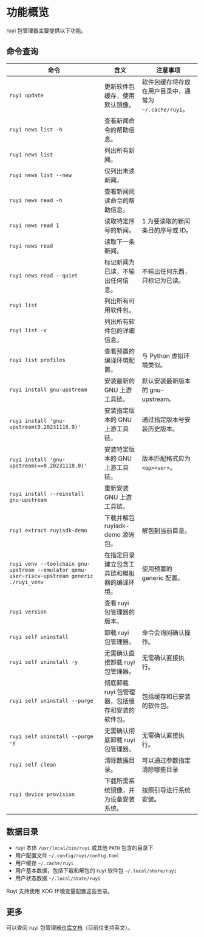 # 功能概览

ruyi 包管理器主要提供以下功能。

## 命令查询

| 命令                                                                                           | 含义                          | 注意事项                                |
| -------------------------------------------------------------------------------------------- | --------------------------- | ----------------------------------- |
| `ruyi update`                                                                                | 更新软件包缓存，使用默认镜像。             | 软件包缓存将存放在用户目录中，通常为 `~/.cache/ruyi`。 |
| `ruyi news list -h`                                                                          | 查看新闻命令的帮助信息。                |                                     |
| `ruyi news list`                                                                             | 列出所有新闻。                     |                                     |
| `ruyi news list --new`                                                                       | 仅列出未读新闻。                    |                                     |
| `ruyi news read -h`                                                                          | 查看新闻阅读命令的帮助信息。              |                                     |
| `ruyi news read 1`                                                                           | 读取特定序号的新闻。                  | 1 为要读取的新闻条目的序号或 ID。                 |
| `ruyi news read`                                                                             | 读取下一条新闻。                    |                                     |
| `ruyi news read --quiet`                                                                     | 标记新闻为已读，不输出任何信息。            | 不输出任何东西，只标记为已读。                     |
| `ruyi list`                                                                                  | 列出所有可用软件包。                  |                                     |
| `ruyi list -v`                                                                               | 列出所有软件包的详细信息。               |                                     |
| `ruyi list profiles`                                                                         | 查看预置的编译环境配置。                | 与 Python 虚拟环境类似。                    |
| `ruyi install gnu-upstream`                                                                  | 安装最新的 GNU 上游工具链。            | 默认安装最新版本的 gnu-upstream。             |
| `ruyi install 'gnu-upstream(0.20231118.0)'`                                                  | 安装指定版本的 GNU 上游工具链。          | 通过指定版本号安装历史版本。                      |
| `ruyi install 'gnu-upstream(==0.20231118.0)'`                                                | 安装特定版本的 GNU 上游工具链。          | 版本匹配格式应为 `<op><ver>`。               |
| `ruyi install --reinstall gnu-upstream`                                                      | 重新安装 GNU 上游工具链。             |                                     |
| `ruyi extract ruyisdk-demo`                                                                  | 下载并解包ruyisdk-demo 源码包。      | 解包到当前目录。                            |
| `ruyi venv --toolchain gnu-upstream --emulator qemu-user-riscv-upstream generic ./ruyi_venv` | 在指定目录建立包含工具链和模拟器的编译环境。      | 使用预置的 generic 配置。                   |
| `ruyi version`                                                                               | 查看 ruyi 包管理器的版本。              |                                     |
| `ruyi self uninstall`                                                                        | 卸载 ruyi 包管理器。               | 命令会询问确认操作。                          |
| `ruyi self uninstall -y`                                                                     | 无需确认直接卸载 ruyi 包管理器。         | 无需确认直接执行。                           |
| `ruyi self uninstall --purge`                                                                | 彻底卸载 ruyi 包管理器，包括缓存和安装的软件包。 | 包括缓存和已安装的软件包。                       |
| `ruyi self uninstall --purge -y`                                                             | 无需确认彻底卸载 ruyi 包管理器。         | 无需确认直接执行。                           |
| `ruyi self clean`                                                                            | 清除数据目录。                           | 可以通过参数指定清除哪些目录               |
| `ruyi device provision`                                                                      | 下载所需系统镜像，并为设备安装系统。          | 按照引导进行系统安装。                         |

## 数据目录

+ ruyi 本体 ``/usr/local/bin/ruyi`` 或其他 ``PATH`` 包含的目录下
+ 用户配置文件 ``~/.config/ruyi/config.toml``
+ 用户缓存 ``~/.cache/ruyi``
+ 用户基本数据，包括下载和解包的 ruyi 软件包 ``~/.local/share/ruyi``
+ 用户状态数据 ``~/.local/state/ruyi``

Ruyi 支持使用 XDG 环境变量配置这些目录。

## 更多

可以查阅 ruyi 包管理器[仓库文档](https://github.com/ruyisdk/ruyi)（目前仅支持英文）。

